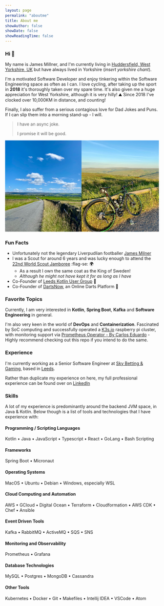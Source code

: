 ```yaml
---
layout: page
permalink: "aboutme"
title: About me
showAuthor: false
showDate: false
showReadingTime: false
---
```


### Hi :wave:

My name is James Millner, and I'm currently living in [Huddersfield, West Yorkshire, UK](https://goo.gl/maps/8uTjwXLdxJSrSfUc6) but have always lived in Yorkshire (_insert yorkshire chant_). 

I'm a motivated Software Developer and enjoy tinkering within the Software Engineering space as often as I can. I love cycling, after taking up the sport in **2018** it's thoroughly taken over my spare time. It's also given me a huge appreciation for West Yorkshire, although it is very hilly! :mountain: Since 2018 I've clocked over 10,000KM in distance, and counting!

Finally, I also suffer from a serious contagious love for Dad Jokes and Puns. If I can slip them into a morning stand-up - I will.

>I have an async joke.
> 
>I promise it will be good.

![Ah Huddersfield](images/cycling-collage.PNG "Some lovely Huddersfield hills, and the trusty stead!") 

### Fun Facts

- Unfortunately not the legendary Liverpudlian footballer [James Milner](https://en.wikipedia.org/wiki/James_Milner)
- I was a Scout for around 6 years and was lucky enough to attend the [22nd World Scout Jamboree](https://en.wikipedia.org/wiki/22nd_World_Scout_Jamboree) :flag-se: :earth_africa:
  - As a result I own the same coat as the King of Sweden! 
  - _Although he might not have kept it for as long as I have_
- Co-Founder of [Leeds Kotlin User Group](https://twitter.com/LeedsKotlin) :owl:
- Co-Founder of [DartsNow](https://twitter.com/PlayDartsNow), an Online Darts Platform :dart:


### Favorite Topics

Currently, I am very interested in **Kotlin**, **Spring Boot**, **Kafka** and **Software Engineering** in general. 

I'm also very keen in the world of **DevOps** and **Containerization**. Fascinated by SoC computing and successfully operated a [K3s.io](k3s.io) raspberry pi cluster, with monitoring support via [Prometheus Operator - By Carlos Eduardo](https://github.com/carlosedp/cluster-monitoring) - Highly recommend checking out this repo if you intend to do the same.

### Experience

I'm currently working as a Senior Software Engineer at [Sky Betting & Gaming](https://www.linkedin.com/company/sky-betting-and-gaming/), based in [Leeds](https://goo.gl/maps/TMkUkiwJ5Lweay9i6).

Rather than duplicate my experience on here, my full professional experience can be found over on [LinkedIn](https://www.linkedin.com/in/james-millner-26a7974a/)

### Skills

A lot of my experience is predominantly around the backend JVM space, in Java & Kotlin. Below though is a list of tools and technologies that I have experience with:

#### Programming / Scripting Languages

Kotlin &bull; Java &bull; JavaScript &bull; Typescript &bull; React &bull; GoLang &bull; Bash Scripting 

#### Frameworks

Spring Boot &bull; Micronaut 

#### Operating Systems

MacOS &bull; Ubuntu &bull; Debian &bull; Windows, especially WSL

#### Cloud Computing and Automation

AWS &bull; GCloud &bull; Digital Ocean &bull; Terraform &bull; Cloudformation &bull; AWS CDK &bull; Chef &bull; Ansible 

#### Event Driven Tools

Kafka &bull; RabbitMQ &bull; ActiveMQ &bull; SQS &bull; SNS 

#### Monitoring and Observability

Prometheus &bull; Grafana

#### Database Technologies

MySQL &bull; Postgres &bull; MongoDB &bull; Cassandra

#### Other Tools

Kubernetes &bull; Docker &bull; Git &bull; Makefiles &bull; Intellij IDEA &bull; VSCode &bull; Atom
